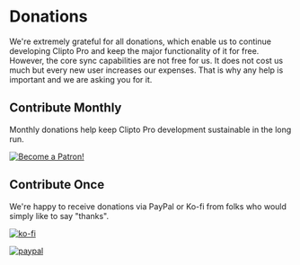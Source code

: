 # Donations

We're extremely grateful for all donations, which enable us to continue developing Clipto Pro and keep the major functionality of it for free. However, the core sync capabilities are not free for us. It does not cost us much but every new user increases our expenses. That is why any help is important and we are asking you for it. 

## Contribute Monthly

Monthly donations help keep Clipto Pro development sustainable in the long run.

[![Become a Patron!](https://c5.patreon.com/external/logo/become_a_patron_button@2x.png)](https://www.patreon.com/bePatron?u=23186266)

## Contribute Once

We're happy to receive donations via PayPal or Ko-fi from folks who would simply like to say "thanks".

[![ko-fi](https://www.ko-fi.com/img/githubbutton_sm.svg)](https://ko-fi.com/F1F4117P5)


[![paypal](https://www.paypalobjects.com/webstatic/en_US/i/buttons/checkout-logo-medium.png)](https://www.paypal.me/cliptopro)
